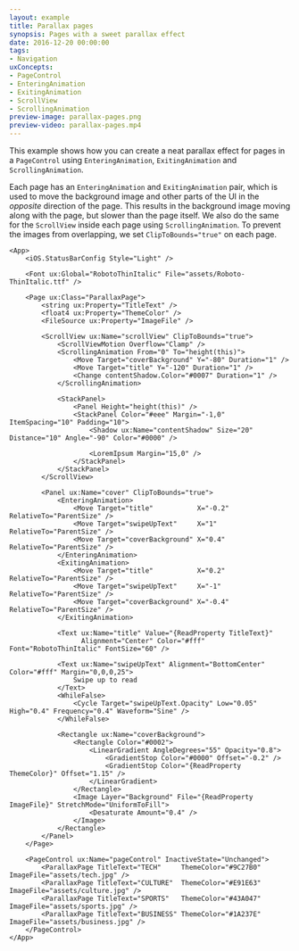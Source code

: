 ```yaml
---
layout: example
title: Parallax pages
synopsis: Pages with a sweet parallax effect
date: 2016-12-20 00:00:00
tags:
- Navigation
uxConcepts:
- PageControl
- EnteringAnimation
- ExitingAnimation
- ScrollView
- ScrollingAnimation
preview-image: parallax-pages.png
preview-video: parallax-pages.mp4
---
```

This example shows how you can create a neat parallax effect for pages in a `PageControl` using `EnteringAnimation`, `ExitingAnimation` and `ScrollingAnimation`.

Each page has an `EnteringAnimation` and `ExitingAnimation` pair, which is used to move the background image and other parts of the UI in the _opposite_ direction of the page.
This results in the background image moving along with the page, but slower than the page itself.
We also do the same for the `ScrollView` inside each page using `ScrollingAnimation`.
To prevent the images from overlapping, we set `ClipToBounds="true"` on each page.

```
<App>
	<iOS.StatusBarConfig Style="Light" />
	
	<Font ux:Global="RobotoThinItalic" File="assets/Roboto-ThinItalic.ttf" />
	
	<Page ux:Class="ParallaxPage">
		<string ux:Property="TitleText" />
		<float4 ux:Property="ThemeColor" />
		<FileSource ux:Property="ImageFile" />
		
		<ScrollView ux:Name="scrollView" ClipToBounds="true">
			<ScrollViewMotion Overflow="Clamp" />
			<ScrollingAnimation From="0" To="height(this)">
				<Move Target="coverBackground" Y="-80" Duration="1" />
				<Move Target="title" Y="-120" Duration="1" />
				<Change contentShadow.Color="#0007" Duration="1" />
			</ScrollingAnimation>
			
			<StackPanel>
				<Panel Height="height(this)" />
				<StackPanel Color="#eee" Margin="-1,0" ItemSpacing="10" Padding="10">
					<Shadow ux:Name="contentShadow" Size="20" Distance="10" Angle="-90" Color="#0000" />
					
					<LoremIpsum Margin="15,0" />
				</StackPanel>
			</StackPanel>
		</ScrollView>
		
		<Panel ux:Name="cover" ClipToBounds="true">
			<EnteringAnimation>
				<Move Target="title"           X="-0.2" RelativeTo="ParentSize" />
				<Move Target="swipeUpText"     X="1"    RelativeTo="ParentSize" />
				<Move Target="coverBackground" X="0.4"  RelativeTo="ParentSize" />
			</EnteringAnimation>
			<ExitingAnimation>
				<Move Target="title"           X="0.2"  RelativeTo="ParentSize" />
				<Move Target="swipeUpText"     X="-1"   RelativeTo="ParentSize" />
				<Move Target="coverBackground" X="-0.4" RelativeTo="ParentSize" />
			</ExitingAnimation>
			
			<Text ux:Name="title" Value="{ReadProperty TitleText}"
			      Alignment="Center" Color="#fff" Font="RobotoThinItalic" FontSize="60" />
			
			<Text ux:Name="swipeUpText" Alignment="BottomCenter" Color="#fff" Margin="0,0,0,25">
				Swipe up to read
			</Text>
			<WhileFalse>
				<Cycle Target="swipeUpText.Opacity" Low="0.05" High="0.4" Frequency="0.4" Waveform="Sine" />
			</WhileFalse>
			
			<Rectangle ux:Name="coverBackground">
				<Rectangle Color="#0002">
					<LinearGradient AngleDegrees="55" Opacity="0.8">
						<GradientStop Color="#0000" Offset="-0.2" />
						<GradientStop Color="{ReadProperty ThemeColor}" Offset="1.15" />
					</LinearGradient>
				</Rectangle>
				<Image Layer="Background" File="{ReadProperty ImageFile}" StretchMode="UniformToFill">
					<Desaturate Amount="0.4" />
				</Image>
			</Rectangle>
		</Panel>
	</Page>
	
	<PageControl ux:Name="pageControl" InactiveState="Unchanged">
		<ParallaxPage TitleText="TECH"     ThemeColor="#9C27B0" ImageFile="assets/tech.jpg" />
		<ParallaxPage TitleText="CULTURE"  ThemeColor="#E91E63" ImageFile="assets/culture.jpg" />
		<ParallaxPage TitleText="SPORTS"   ThemeColor="#43A047" ImageFile="assets/sports.jpg" />
		<ParallaxPage TitleText="BUSINESS" ThemeColor="#1A237E" ImageFile="assets/business.jpg" />
	</PageControl>
</App>
```
